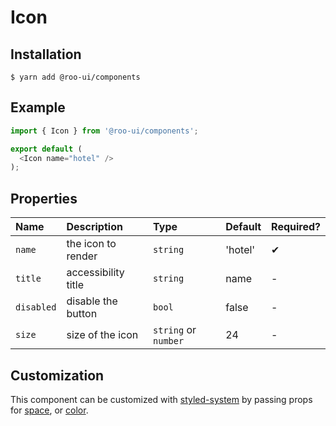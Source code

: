 # Icon

<!-- STORY -->

## Installation

```shell
$ yarn add @roo-ui/components
```

## Example

```js
import { Icon } from '@roo-ui/components';

export default (
  <Icon name="hotel" />
);
```

## Properties

| Name       | Description         | Type                 | Default | Required? |
|:-----------|:--------------------|:---------------------|:--------|:----------|
| `name`     | the icon to render  | `string`             | 'hotel' | ✔︎         |
| `title`    | accessibility title | `string`             | name    | -         |
| `disabled` | disable the button  | `bool`               | false   | -         |
| `size`     | size of the icon    | `string` or `number` | 24      | - ︎        |

## Customization

This component can be customized with [styled-system](https://jxnblk.com/styled-system/) by passing props for [space](https://github.com/jxnblk/styled-system/blob/v2.2.5/README.md#space-responsive), or [color](https://github.com/jxnblk/styled-system/blob/v2.2.5/README.md#color-responsive).
